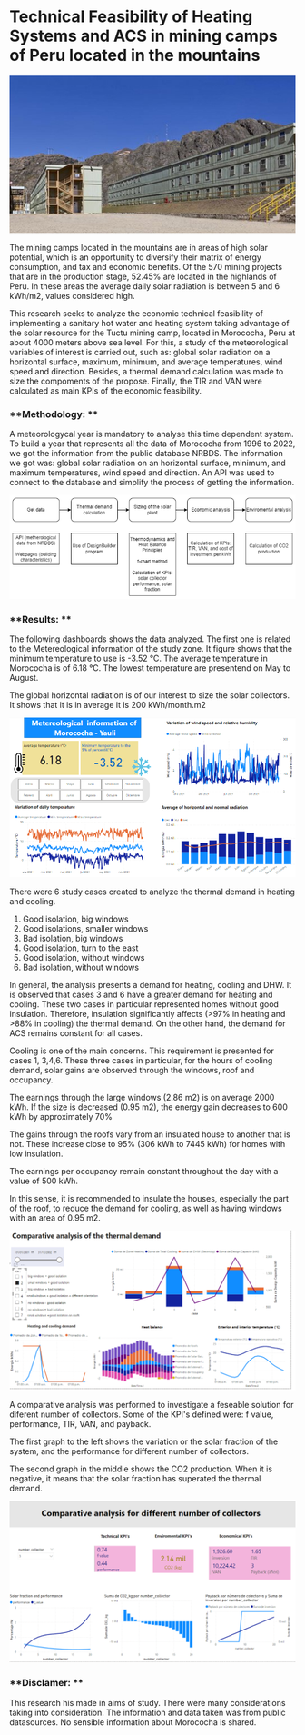 # Technical Feasibility of Heating Systems and ACS in mining camps of Peru located in the mountains

<p align="center"> <img src = 'Sources\Morococha.jpg' /> </p>

The mining camps located in the mountains are in areas of high solar potential, which is an opportunity to diversify their matrix of energy consumption, and tax and economic benefits. Of the 570 mining projects that are in the production stage, 52.45% are located in the highlands of Peru. In these areas the average daily solar radiation is between 5 and 6 kWh/m2, values considered high.

This research seeks to analyze the economic technical feasibility of implementing a sanitary hot water and heating system taking advantage of the solar resource for the Tuctu mining camp, located in Morococha, Peru at about 4000 meters above sea level. For this, a study of the meteorological variables of interest is carried out, such as: global solar radiation on a horizontal surface, maximum, minimum, and average temperatures, wind speed and direction. Besides, a thermal demand calculation was made to size the compoments of the propose. Finally, the TIR and VAN were calculated as main KPIs of the economic feasibility. 

### **Methodology: **

A meteorologycal year is mandatory to analyse this time dependent system. To build a year that represents all the data of Morococha from 1996 to 2022, we got the information from the public database NRBDS. The information we got was: global solar radiation on an horizontal surface, minimum, and maximum temperatures, wind speed and direction. An API was used to connect to the database and simplify the process of getting the information. 

<p align="center"> <img src = 'Sources\Solar methodology.drawio.png' /> </p>


### **Results: **
The following dashboards shows the data analyzed.
The first one is related to the Metereological information of the study zone. It figure shows that the minimum temperature to use is -3.52 °C. The average temperature in Morococha is of 6.18 °C. The lowest temperature are presentend on May to August.

The global horizontal radiation is of our interest to size the solar collectors. It shows that it is in average it is 200 kWh/month.m2

<p align="center"> <img src = 'Sources\Metereologycal dashboard.png' /> </p>

There were 6 study cases created to analyze the thermal demand in heating and cooling. 
1. Good isolation, big windows
2. Good isolations, smaller windows
3. Bad isolation, big windows
4. Good isolation, turn to the east
5. Good isolation, without windows
6. Bad isolation, without windows


In general, the analysis presents a demand for heating, cooling and DHW. It is observed that cases 3 and 6 have a greater demand for heating and cooling. These two cases in particular represented homes without good insulation. Therefore, insulation significantly affects (>97% in heating and >88% in cooling) the thermal demand. On the other hand, the demand for ACS remains constant for all cases.

Cooling is one of the main concerns. This requirement is presented for cases 1, 3,4,6. These three cases in particular, for the hours of cooling demand, solar gains are observed through the windows, roof and occupancy.

The earnings through the large windows (2.86 m2) is on average 2000 kWh. If the size is decreased (0.95 m2), the energy gain decreases to 600 kWh by approximately 70%

The gains through the roofs vary from an insulated house to another that is not. These increase close to 95% (306 kWh to 7445 kWh) for homes with low insulation.

The earnings per occupancy remain constant throughout the day with a value of 500 kWh.

In this sense, it is recommended to insulate the houses, especially the part of the roof, to reduce the demand for cooling, as well as having windows with an area of ​​0.95 m2.


<p align="center"> <img src = 'Sources\thermal demand.png' /> </p>

A comparative analysis was performed to investigate a feseable solution for diferent number of collectors. Some of the KPI's defined were: f value, performance, TIR, VAN, and payback.

The first graph to the left shows the variation or the solar fraction of the system, and the performance for different number of collectors.

The second graph in the middle shows the CO2 production. When it is negative, it means that the solar fraction has superated the thermal demand. 

<p align="center"> <img src = 'Sources\Comparative analysis.png' /> </p>

### **Disclamer: **

This research his made in aims of study. There were many considerations taking into consideration. The information and data taken was from public datasources. No sensible information about Morococha is shared.
